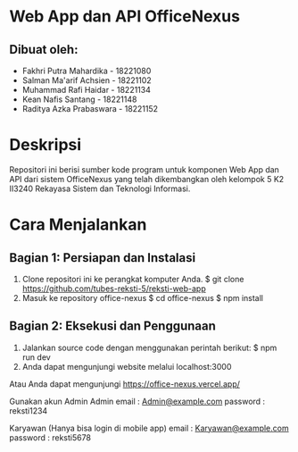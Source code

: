 # Web App dan API OfficeNexus
## Dibuat oleh:
- Fakhri Putra Mahardika	- 18221080
- Salman Ma'arif Achsien 	- 18221102
- Muhammad Rafi Haidar	    - 18221134
- Kean Nafis Santang		- 18221148
- Raditya Azka Prabaswara	- 18221152

# Deskripsi 
Repositori ini berisi sumber kode program untuk komponen Web App dan API dari sistem OfficeNexus yang telah dikembangkan oleh kelompok 5 K2 II3240 Rekayasa Sistem dan Teknologi Informasi.

# Cara Menjalankan
## Bagian 1: Persiapan dan Instalasi
1. Clone repositori ini ke perangkat komputer Anda.
    $ git clone https://github.com/tubes-reksti-5/reksti-web-app
3. Masuk ke repository office-nexus
    $ cd office-nexus
    $ npm install
## Bagian 2: Eksekusi dan Penggunaan
1. Jalankan source code dengan menggunakan perintah berikut:
    $ npm run dev
2. Anda dapat mengunjungi website melalui localhost:3000

Atau Anda dapat mengunjungi 
https://office-nexus.vercel.app/

Gunakan akun Admin
Admin
email : Admin@example.com
password : reksti1234

Karyawan (Hanya bisa login di mobile app)
email : Karyawan@example.com
password : reksti5678
